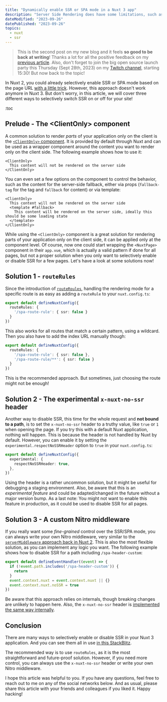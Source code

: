 ```yaml
---
title: "Dynamically enable SSR or SPA mode in a Nuxt 3 app"
description: "Server Side Rendering does have some limitations, such as the inability to access platform-based APIs like local storage on the server side. However, what if you could activate SSR exclusively for pages that need SEO and employ the classic single-page application (SPA) mode for other pages? Discover how to achieve this in the following article."
dateModified: "2023-09-26"
datePublished: "2023-09-26"
topics:
  - nuxt
  - ssr
---
```


> This is the second post on my new blog and it feels **so good to be back at writing**! Thanks a lot for all the positive feedback on my [previous article](/articles/nuxt3-vue3-dynamic-images/). Also, don't forget to join the big open source launch party this Thursday (Sept 28th, 2023) on my [Twitch channel](https://twitch.tv/TheAlexLichter), starting 15:30! But now back to the topic!

In Nuxt 2, you could already selectively enable SSR or SPA mode based on the page URL [with a little trick](/articles/nuxt2-dynamic-ssr-spa/). However, this approach doesn't work anymore in Nuxt 3. But don't worry, in this article, we will cover three different ways to selectively switch SSR on or off for your site!

:toc

## Prelude - The \<ClientOnly> component

A common solution to render *parts* of your application only on the client is the [`<ClientOnly>` component](https://nuxt.com/docs/api/components/client-only). It is provided by default through Nuxt and can be used as a wrapper component around the content you want to render only on the client side. The following example shows how to use it:

```vue
<ClientOnly>
  This content will not be rendered on the server side
</ClientOnly>
```

You can even set a few options on the component to control the behavior, such as the content for the server-side fallback, either via props (`fallback-tag` for the tag and `fallback` for content) or via template:

```vue
<ClientOnly>
  This content will not be rendered on the server side
  <template #fallback>
    This content will be rendered on the server side, ideally this should be some loading state
  </template>
</ClientOnly>
```

While using the `<ClientOnly>` component is a great solution for rendering parts of your application only on the client side, it can be applied only at the component level. Of course, now one could start wrapping the `<NuxtPage>` component in their `app.vue`, which is actually a valid pattern if done for all pages, but not a proper solution when you only want to selectively enable or disable SSR for a few pages. Let's have a look at some solutions now!

## Solution 1 - `routeRules`

Since the introduction of [`routeRoules`](https://nuxt.com/docs/guide/concepts/rendering#hybrid-rendering), handling the rendering mode for a specific route is as easy as adding a `routeRule` to your `nuxt.config.ts`:

```ts [nuxt.config.ts]
export default defineNuxtConfig({
  routeRules: {
    '/spa-route-rule': { ssr: false }
  }
})
```

This also works for all routes that match a certain pattern, using a wildcard. Then you also have to add the index URL manually though:

```ts [nuxt.config.ts]
export default defineNuxtConfig({
  routeRules: {
    '/spa-route-rule': { ssr: false },
    '/spa-route-rule/**': { ssr: false }
  }
})
```

This is the recommended approach. But sometimes, just choosing the route might not be enough!

## Solution 2 - The experimental `x-nuxt-no-ssr` header

Another way to disable SSR, this time for the whole request and **not bound to a path**, is to set the `x-nuxt-no-ssr` header to a truthy value, like `true` or `1` when opening the page. If you try this with a default Nuxt application, nothing will happen. This is because the header is not handled by Nuxt by default. However, you can enable it by setting the `experimental.respectNoSSRHeader` option to `true` in your `nuxt.config.ts`:

```ts [nuxt.config.ts]
export default defineNuxtConfig({
  experimental: {
    respectNoSSRHeader: true,
  },
})
```

Using the header is a rather uncommon solution, but it might be useful for debugging a staging environment. Also, be aware that this is an *experimental feature* and could be adapted/changed in the future without a major version bump.
As a last note: You might not want to enable this feature in production, as it could be used to disable SSR for all pages.

## Solution 3 - A custom Nitro middleware

If you really want some *fine-grained* control over the SSR/SPA mode, you can always write your own Nitro middleware, very similar to the [`serverMiddleware` approach back in Nuxt 2](/articles/nuxt2-dynamic-ssr-spa/).
This is also the most flexible solution, as you can implement any logic you want. The following example shows how to disable SSR for a path including `/spa-header-custom`:

```ts [server/middleware/disable-ssr.ts]
export default defineEventHandler((event) => {
  if (!event.path.includes('/spa-header-custom')) {
    return
  }
  event.context.nuxt = event.context.nuxt || {}
  event.context.nuxt.noSSR = true
})
```

Be aware that this approach relies on internals, though breaking changes are unlikely to happen here. Also, the `x-nuxt-no-ssr` header is [implemented the same way internally](https://github.com/nuxt/nuxt/blob/fb26a160f5c14799317cf059499f1d41de0481e0/packages/nuxt/src/core/runtime/nitro/no-ssr.ts#L5-L6).

## Conclusion

There are many ways to selectively enable or disable SSR in your Nuxt 3 application. And you can see them all in use [in this StackBlitz](https://stackblitz.com/edit/nuxt3-dynamic-ssr-spa).

The recommended way is to use `routeRules`, as it is the most straightforward and future-proof solution. However, if you need more control, you can always use the `x-nuxt-no-ssr` header or write your own Nitro middleware.

I hope this article was helpful to you. If you have any questions, feel free to reach out to me on any of the social networks below. And as usual, please share this article with your friends and colleagues if you liked it. Happy hacking!
